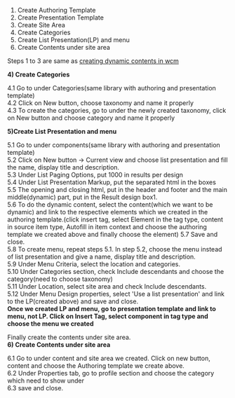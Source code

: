1) Create Authoring Template  
2) Create Presentation Template  
3) Create Site Area  
4) Create Categories  
5) Create List Presentation(LP) and menu  
6) Create Contents under site area

Steps 1 to 3 are same as [creating dynamic contents in wcm](https://github.com/habeebmaraikar/hello-world/wiki/Creating-dynamic-contents-in-wcm)

**4) Create Categories**

4.1 Go to under Categories(same library with authoring and presentation template)  
4.2 Click on New button, choose taxonomy and name it properly  
4.3 To create the categories, go to under the newly created taxonomy, click on New button and choose category and name it properly

**5)Create List Presentation and menu**  

5.1 Go to under components(same library with authoring and presentation template)  
5.2 Click on New button -> Current view and choose list presentation and fill the name, display title and description.  
5.3 Under List Paging Options, put 1000 in results per design  
5.4 Under List Presentation Markup, put the separated html in the boxes  
5.5 The opening and closing html, put in the header and footer and the main middle(dynamic) part, put in the Result design box1.  
5.6 To do the dynamic content, select the content(which we want to be dynamic) and link to the respective elements which we created in the authoring template.(click insert tag, select Element in the tag type, content in source item type, Autofill in item context and choose the authoring template we created above and finally choose the element)
5.7 Save and close.  
5.8 To create menu, repeat steps 5.1. In step 5.2, choose the menu instead of list presentation and give a name, display title and description.  
5.9 Under Menu Criteria, select the location and categories.   
5.10 Under Categories section, check Include descendants and choose the category(need to choose taxonomy)  
5.11 Under Location, select site area and check Include descendants.  
5.12 Under Menu Design properties, select 'Use a list presentation' and link to the LP(created above) and save and close.  
**Once we created LP and menu, go to presentation template and link to menu, not LP. Click on Insert Tag, select component in tag type and choose the menu we created**

Finally create the contents under site area.  
**6) Create Contents under site area**  

6.1 Go to under content and site area we created. Click on new button, content and choose the Authoring template we create above.  
6.2 Under Properties tab, go to profile section and choose the category which need to show under  
6.3 save and close.